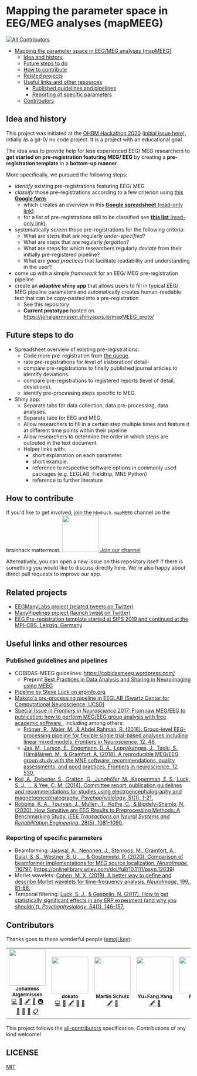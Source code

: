 # Mapping the parameter space in EEG/MEG analyses (mapMEEG)
<!-- ALL-CONTRIBUTORS-BADGE:START - Do not remove or modify this section -->
[![All Contributors](https://img.shields.io/badge/all_contributors-5-orange.svg?style=flat-square)](#contributors-)
<!-- ALL-CONTRIBUTORS-BADGE:END -->


<!-- TOC -->
- [Mapping the parameter space in EEG/MEG analyses (mapMEEG)](#mapping-the-parameter-space-in-eeg-meg-analyses--mapmeeg-)
  * [Idea and history](#idea-and-history)
  * [Future steps to do](#future-steps-to-do)
  * [How to contribute](#how-to-contribute)
  * [Related projects](#related-projects)
  * [Useful links and other resources](#useful-links-and-other-resources)
    + [Published guidelines and pipelines](#published-guidelines-and-pipelines)
    + [Reporting of specific parameters](#reporting-of-specific-parameters)
  * [Contributors](#contributors)
<!-- /TOC -->

## Idea and history

This project was initiated at the [OHBM Hackathon 2020](https://ohbm.github.io/hackathon2020/) ([initial issue here](https://github.com/ohbm/hackathon2020/issues/139)), intially as a git-0/ no code project. It is a project with an  educational goal.

The idea was to provide help for less experienced EEG/ MEG researchers to **get started on pre-registration featuring MEG/ EEG** by creating a **pre-registration template** in a **bottom-up manner**. 

More specifically, we pursued the following steps:
- *identify* existing pre-registrations featuring EEG/ MEG
- *classify* those pre-registrations according to a few criterion using [this **Google form**](https://forms.gle/Rr5qHKzBEjuZSSgBA).
    - which creates an overview in this  [**Google spreadsheet** (read-only link)](https://docs.google.com/spreadsheets/d/1-tTgpDOKOAUG-zdfqAnbBfPOsCDvGC5wzaOLKdBAcWc/edit?usp=sharing).
    - for a list of pre-registrations still to be classified see [**this list** (read-only link)](https://docs.google.com/document/d/1FT6bg89dUQscQ1JNm3mFaWht5SkfIhQeaBkGlbT6EO4/edit?usp=sharing).
- systematically _screen_ those pre-registrations for the following criteria:
    - What are steps that are regularly _under-specified_?
    - What are steps that are regularly _forgotten_?
    - What are steps for which researchers regularly _deviate_ from their initially pre-registered pipeline?
    - What are _good practices_ that facilitate readability and understanding in the user?
- come up with a simple _framework_ for an EEG/ MEG pre-registration pipeline
- create an **adaptive shiny app** that allows users to fill in typical EEG/ MEG pipeline parameters and automatically creates human-readable text that can be copy-pasted into a pre-registration
    - See this repository
    - **Current prototype** hosted on https://johalgermissen.shinyapps.io/mapMEEG_proto/

## Future steps to do
- Spreadsheet overview of existing pre-registrations:
    - Code more pre-registration from [the queue](https://docs.google.com/document/d/1FT6bg89dUQscQ1JNm3mFaWht5SkfIhQeaBkGlbT6EO4/edit?usp=sharing).
    - rate pre-registrations for level of elaboration/ detail-
    - compare pre-registrations to finally published journal articles to identify deviations.
    - compare pre-registrations to registered reports (level of detail, deviations).
    - identify pre-processing steps specific to MEG.
- Shiny app:
    - Separate tabs for data collection, data pre-processing, data analyses.
    - Separate tabs for EEG and MEG.
    - Allow researchers to fill in a certain step multiple times and feature it at different time points within their pipeline
    - Allow researchers to determine the order in which steps are outputed in the text document
    - Helper links with:
        - short explanation on each parameter.
        - short example.
        - reference to respective software options in commonly used packages (e.g. EEGLAB, Fieldtrip, MNE Python)
        - reference to further literature

## How to contribute

If you'd like to get involved, join the `hbmhack-mapMEEG` channel on the brainhack mattermost. <a href="https://mattermost.brainhack.org/brainhack/channels/mapmeeg"><img src="http://www.mattermost.org/wp-content/uploads/2016/03/logoHorizontal.png" width=100px /> Join our channel </a>

Alternatively, you can open a new issue on this repository itself if there is something you would like to discuss directly here. We're also happy about direct pull requests to improve our app.

## Related projects
* [EEGManyLabs project (related tweets on Twitter)](https://twitter.com/hashtag/eegmanylabs?lang=en)
* [ManyPipelines project (launch tweet on Twitter)](https://twitter.com/TomRhysMarshall/status/1265606022716108805?s=20)
* [EEG Pre-registration template started at SIPS 2019 and continued at the MPI-CBS, Leipzig, Germany](https://docs.google.com/document/d/1RmlHcWJcWMErZzjJgz9Q0rqsy-E9Vs9DYeKdvX9cawU/edit#heading=h.pbxfutwvnppx)

## Useful links and other resources

### Published guidelines and pipelines
- COBIDAS-MEEG guidelines: https://cobidasmeeg.wordpress.com/
    - Preprint [Best Practices in Data Analysis and Sharing in Neuroimaging using MEEG](https://osf.io/a8dhx/)
- [Pipeline by Steve Luck on erpinfo.org](https://erpinfo.org/order-of-steps)
- [Makoto's pre-processing pipeline  in EEGLAB (Swartz Center for Computational Neuroscience, UCSD)](https://sccn.ucsd.edu/wiki/Makoto's_preprocessing_pipeline)
- [Special Issue in _Frontiers in Neuroscience_ 2017: From raw MEG/EEG to publication: how to perform MEG/EEG group analysis with free academic software.](https://www.frontiersin.org/research-topics/5158/from-raw-megeeg-to-publication-how-to-perform-megeeg-group-analysis-with-free-academic-software#articles), including among others:
    - [Frömer, R., Maier, M., & Abdel Rahman, R. (2018). Group-level EEG-processing pipeline for flexible single trial-based analyses including linear mixed models. _Frontiers in Neuroscience_, 12, 48.](https://www.frontiersin.org/articles/10.3389/fnins.2018.00048/full)
    - [Jas, M., Larson, E., Engemann, D. A., Leppäkangas, J., Taulu, S., Hämäläinen, M., & Gramfort, A. (2018). A reproducible MEG/EEG group study with the MNE software: recommendations, quality assessments, and good practices. Frontiers in neuroscience, 12, 530.](https://www.frontiersin.org/articles/10.3389/fnins.2018.00530/full)
- [Keil, A., Debener, S., Gratton, G., Junghöfer, M., Kappenman, E. S., Luck, S. J., ... & Yee, C. M. (2014). Committee report: publication guidelines and recommendations for studies using electroencephalography and magnetoencephalography. _Psychophysiology_, 51(1), 1-21.](https://onlinelibrary.wiley.com/doi/full/10.1111/psyp.12147)
- [Robbins, K. A., Touryan, J., Mullen, T., Kothe, C., & Bigdely-Shamlo, N. (2020). How Sensitive are EEG Results to Preprocessing Methods: A Benchmarking Study. _IEEE Transactions on Neural Systems and Rehabilitation Engineering_, 28(5), 1081-1090.](https://ieeexplore.ieee.org/abstract/document/9047940)

### Reporting of specific parameters
* Beamforming: [Jaiswal, A., Nenonen, J., Stenroos, M., Gramfort, A., Dalal, S. S., Westner, B. U., ... & Oostenveld, R. (2020). Comparison of beamformer implementations for MEG source localization. _NeuroImage_, 116797.](https://www.sciencedirect.com/science/article/pii/S1053811920302846)
(https://onlinelibrary.wiley.com/doi/full/10.1111/psyp.12639)
* Morlet wavelets: [Cohen, M. X. (2019). A better way to define and describe Morlet wavelets for time-frequency analysis. _NeuroImage_, 199, 81-86.](https://www.sciencedirect.com/science/article/pii/S1053811919304409)
* Temporal filtering: [Luck, S. J., & Gaspelin, N. (2017). How to get statistically significant effects in any ERP experiment (and why you shouldn't). _Psychophysiology_, 54(1), 146-157.](https://onlinelibrary.wiley.com/doi/abs/10.1111/psyp.12639)

## Contributors

Thanks goes to these wonderful people ([emoji key](https://allcontributors.org/docs/en/emoji-key)):
<!-- ALL-CONTRIBUTORS-LIST:START - Do not remove or modify this section -->
<!-- prettier-ignore-start -->
<!-- markdownlint-disable -->
<table>
  <tr>
    <td align="center"><a href="https://github.com/johalgermissen"><img src="https://avatars1.githubusercontent.com/u/36693723?v=4" width="100px;" alt=""/><br /><sub><b>Johannes Algermissen</b></sub></a><br /><a href="https://github.com/johalgermissen/mapMEEG/commits?author=johalgermissen" title="Code">💻</a> <a href="#design-johalgermissen" title="Design">🎨</a> <a href="#content-johalgermissen" title="Content">🖋</a> <a href="#ideas-johalgermissen" title="Ideas, Planning, & Feedback">🤔</a> <a href="#infra-johalgermissen" title="Infrastructure (Hosting, Build-Tools, etc)">🚇</a> <a href="#maintenance-johalgermissen" title="Maintenance">🚧</a> <a href="#projectManagement-johalgermissen" title="Project Management">📆</a> <a href="#tool-johalgermissen" title="Tools">🔧</a> <a href="#eventOrganizing-johalgermissen" title="Event Organizing">📋</a></td>
    <td align="center"><a href="https://github.com/dokato"><img src="https://avatars1.githubusercontent.com/u/4547289?v=4" width="100px;" alt=""/><br /><sub><b>dokato</b></sub></a><br /><a href="https://github.com/johalgermissen/mapMEEG/commits?author=dokato" title="Code">💻</a> <a href="#design-dokato" title="Design">🎨</a> <a href="#content-dokato" title="Content">🖋</a> <a href="#ideas-dokato" title="Ideas, Planning, & Feedback">🤔</a> <a href="#tool-dokato" title="Tools">🔧</a></td>
    <td align="center"><a href="https://github.com/marsipu"><img src="https://avatars3.githubusercontent.com/u/46245704?v=4" width="100px;" alt=""/><br /><sub><b>Martin Schulz</b></sub></a><br /><a href="#content-marsipu" title="Content">🖋</a> <a href="#ideas-marsipu" title="Ideas, Planning, & Feedback">🤔</a></td>
    <td align="center"><a href="https://github.com/ufangYang"><img src="https://avatars3.githubusercontent.com/u/33165978?v=4" width="100px;" alt=""/><br /><sub><b>Yu-Fang Yang</b></sub></a><br /><a href="#content-ufangYang" title="Content">🖋</a> <a href="#ideas-ufangYang" title="Ideas, Planning, & Feedback">🤔</a></td>
    <td align="center"><a href="https://github.com/nschawor"><img src="https://avatars2.githubusercontent.com/u/1282430?v=4" width="100px;" alt=""/><br /><sub><b>Natalie</b></sub></a><br /><a href="#content-nschawor" title="Content">🖋</a> <a href="#ideas-nschawor" title="Ideas, Planning, & Feedback">🤔</a></td>
  </tr>
</table>

<!-- markdownlint-enable -->
<!-- prettier-ignore-end -->
<!-- ALL-CONTRIBUTORS-LIST:END -->

This project follows the [all-contributors](https://github.com/all-contributors/all-contributors) specification. Contributions of any kind welcome!

## LICENSE

[MIT](LICENSE)